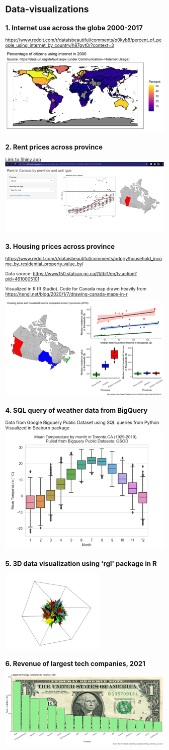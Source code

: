 # Data-visualizations

## 1. Internet use across the globe 2000-2017
https://www.reddit.com/r/dataisbeautiful/comments/p0kyb8/percent_of_people_using_internet_by_country/h87gvt0/?context=3
![alt text](https://github.com/jzeyl/Data-visualizations/blob/main/Internet%20use%202000-2017.gif)


## 2. Rent prices across province

[Link to Shiny app](https://jeff-zeyl.shinyapps.io/shiny_rent_app/?_ga=2.107511364.7932263.1627397886-968041279.1627397886)
![alt text](https://github.com/jzeyl/Data-visualizations/blob/main/shinyrentpic.PNG)

## 3. Housing prices across province
https://www.reddit.com/r/dataisbeautiful/comments/odpjry/household_income_by_residential_property_value_by/  

Data source: https://www150.statcan.gc.ca/t1/tbl1/en/tv.action?pid=4610005101

Visualized in R (R Studio). Code for Canada map drawn heavily from https://tengl.net/blog/2020/1/7/drawing-canada-maps-in-r

![alt text](https://github.com/jzeyl/Data-visualizations/blob/main/housing%20prices/housing%20prices%20and%20income%202018.png)

## 4. SQL query of weather data from BigQuery
Data from Google Bigquery Public Dataset using SQL queries from Python
Visualized in Seaborn package
![alt_text](https://github.com/jzeyl/Data-visualizations/blob/main/weather%20bigquery/Figure_1.png)

## 5. 3D data visualization using 'rgl' package in R
<img src=https://github.com/jzeyl/Data-visualizations/blob/main/rgl%20cube%20dec%2021.PNG alt="drawing" width="300"/>

## 6. Revenue of largest tech companies, 2021
![alt text](https://github.com/jzeyl/Data-visualizations/blob/main/tech%20companies%20revenue/plot.png)
